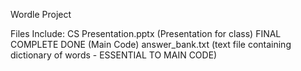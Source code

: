 Wordle Project

Files Include:
	CS Presentation.pptx (Presentation for class)
	FINAL COMPLETE DONE (Main Code)
	answer_bank.txt (text file containing dictionary of words - ESSENTIAL TO MAIN CODE)
